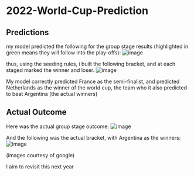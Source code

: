 # 2022-World-Cup-Prediction

 ## Predictions
 my model predicted the following for the group stage results (highlighted in green means they will follow into the play-offs):
 ![image](https://github.com/lwebbern/2022-World-Cup-Prediction/assets/107919998/baae5bca-ef93-463a-b194-2e410b4037e4)

thus, using the seeding rules, i built the following bracket, and at each staged marked the winner and loser.
![image](https://github.com/lwebbern/2022-World-Cup-Prediction/assets/107919998/99ccb73b-315e-4029-bd46-739c8b9f2034)

My model correctly predicted France as the semi-finalist, and predicted Netherlands as the winner of the world cup, the team who it also predicted to beat Argentina (the actual winners)

## Actual Outcome

Here was the actual group stage outcome:
![image](https://github.com/lwebbern/2022-World-Cup-Prediction/assets/107919998/082370ac-701d-4a23-8279-d4483ff878e9)


And the following was the actual bracket, with Argentina as the winners:
![image](https://github.com/lwebbern/2022-World-Cup-Prediction/assets/107919998/0a575a26-4d38-4883-abb2-2090a9fea754)

(images courtesy of google)

I aim to revisit this next year

